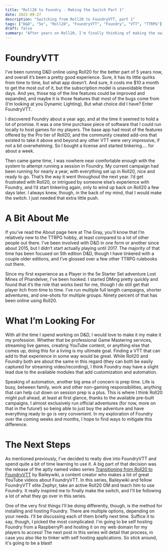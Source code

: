 ```yaml
---
title: "Roll20 to Foundry - Making the Switch Part 1"
date: 2022-09-27
description: "Switching from Roll20 to FoundryVTT, part 1"
tags: ["D&D", "5e", "Roll20", "FoundryVTT", "Foundry", "VTT", "TTRPG"]
draft: false
summary: "After years on Roll20, I'm finally thinking of making the switch to FoundryVTT"
---
```


# FoundryVTT
I’ve been running D&D online using Roll20 for the better part of 5 years now, and overall it’s been a pretty good experience. Sure, it has its little quirks from time to time, but what app doesn’t. And sure, it costs me $10 a month to get the most out of it, but the subscription model is unavoidable these days. And yes, those top of the line features could be improved and expanded, and maybe it is those features that most of the bugs come from (I’m looking at you Dynamic Lighting), But what choice did I have? Enter FoundryVTT.

I discovered Foundry about a year ago, and at the time it seemed to hold a lot of promise. It was a one time purchase piece of software that I could run locally to host games for my players. The base app had most of the features offered by the Pro tier of Roll20, and the community created add-ons that existed to take it above and beyond any other VTT were very impressive, if not a bit overwhelming. So I bought a license and started tinkering…. for about a week. 

Then came game time, I was nowhere near comfortable enough with the system to attempt running a session in Foundry. My current campaign had been running for nearly a year, with everything set up in Roll20, nice and ready to go. That’s the way it went throughout the next year. I’d get frustrated with Roll20, or intrigued by someone else’s experience with Foundry, and I’d start tinkering again, only to wind up back on Roll20 a few days later. I always knew, though, in the back of my mind, that I would make the switch. I just needed that extra little push.

# A Bit About Me
If you’ve read the About page here at The Gray, you’ll know that I’m relatively new to the TTRPG hobby, at least compared to a lot of other people out there. I’ve been involved with D&D in one form or another since about 2015, but I didn’t start actually playing until 2017. The majority of that time has been focused on 5th edition D&D, though I have tinkered with a couple older editions, and I’ve glossed over a few other TTRPG rulebooks out there.

Since my first experience as a Player in the 5e Starter Set adventure Lost Mines of Phandelver, I’ve been hooked. I started DMing pretty quickly and found that it’s the role that works best for me, though I do still get that player itch from time to time. I’ve run multiple full length campaigns, shorter adventures, and one-shots for multiple groups. Ninety percent of that has been online using Roll20.

# What I’m Looking For
With all the time I spend working on D&D, I would love to make it my make it my profession. Whether that be professional Game Mastering services, streaming live games, creating YouTube content, or anything else that comes up, doing this for a living is my ultimate goal. Finding a VTT that can add to that experience in some way would be great. While Roll20 and Foundry both are about the same in this regard (they can both be easily captured for streaming video/recording), I think Foundry may have a slight lead due to the available modules that add customization and automation.

Speaking of automation, another big area of concern is prep time. Life is busy, between family, work and other non-gaming responsibilities, anything that can help cut down on session prep is a plus. This is where I think Roll20 might pull ahead, at least at first glance, thanks to the available pre-built campaigns. I almost exclusively run official adventures (for now, more on that in the future!) so being able to just buy the adventure and have everything ready to go is very convenient. In my exploration of Foundry over the coming weeks and months, I hope to find ways to mitigate this difference.

# The Next Steps
As mentioned previously, I've decided to really dive into FoundryVTT and spend quite a bit of time learning to use it. A big part of that decision was the release of the aptly named video series [Transitioning from Roll20 to FoundryVTT](https://youtube.com/playlist?list=PLbNUuLLqMgaAFB-bFK6JoA5tQM3rhl5hm) by Baileywiki, a content creator who makes a lot of great YouTube videos about FoundryVTT. In this series, Baileywiki and fellow FoundryVTT elite Zephyr, take an active Roll20 GM and teach him to use Foundry. It really inspired me to finally make the switch, and I'll be following a lot of what they go over in this series.

One of the very first things I'll be doing differently, though, is the method for installing and hosting Foundry. There are multiple options, depending on your needs. I'll be discussing each of them briefly next time. Suffice it to say, though, I picked the most complicated. I'm going to be self hosting Foundry from a RaspberryPi and hosting it on my web domain for my players to access! The next post in this series will detail that process, in case you also like to tinker with self hosting applications. So stick around, it's going to be a blast!